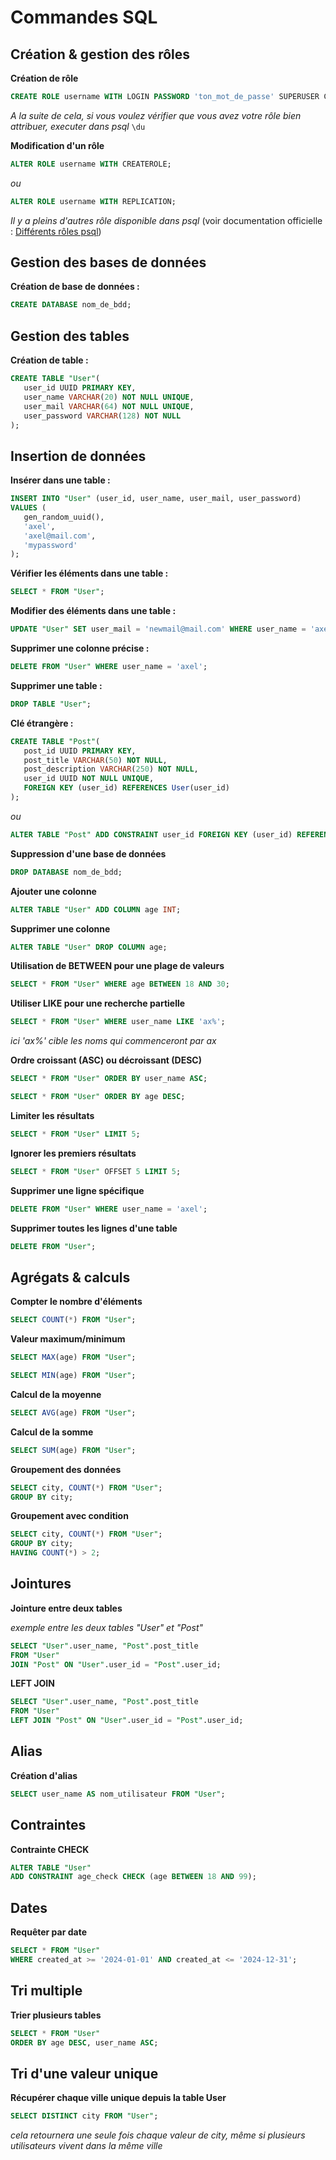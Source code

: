# Commandes SQL

## Création & gestion des rôles

**Création de rôle**

```SQL
CREATE ROLE username WITH LOGIN PASSWORD 'ton_mot_de_passe' SUPERUSER CREATEDB;
```

_A la suite de cela, si vous voulez vérifier que vous avez votre rôle bien attribuer, executer dans psql_ `\du`

**Modification d'un rôle**

```SQL
ALTER ROLE username WITH CREATEROLE;
```

_ou_

```SQL
ALTER ROLE username WITH REPLICATION;
```

_Il y a pleins d'autres rôle disponible dans psql_ (voir documentation officielle : [Différents rôles psql](https://docs.postgresql.fr/10/sql-createrole.html))

## Gestion des bases de données

**Création de base de données :**

```SQL
CREATE DATABASE nom_de_bdd;
```

## Gestion des tables

**Création de table :**

```SQL
CREATE TABLE "User"(
   user_id UUID PRIMARY KEY,
   user_name VARCHAR(20) NOT NULL UNIQUE,
   user_mail VARCHAR(64) NOT NULL UNIQUE,
   user_password VARCHAR(128) NOT NULL
);
```

## Insertion de données

**Insérer dans une table :**

```SQL
INSERT INTO "User" (user_id, user_name, user_mail, user_password)
VALUES (
   gen_random_uuid(),
   'axel',
   'axel@mail.com',
   'mypassword'
);
```

**Vérifier les éléments dans une table :**

```SQL
SELECT * FROM "User";
```

**Modifier des éléments dans une table :**

```SQL
UPDATE "User" SET user_mail = 'newmail@mail.com' WHERE user_name = 'axel';
```

**Supprimer une colonne précise :**

```SQL
DELETE FROM "User" WHERE user_name = 'axel';
```

**Supprimer une table :**

```SQL
DROP TABLE "User";
```

**Clé étrangère :**

```SQL
CREATE TABLE "Post"(
   post_id UUID PRIMARY KEY,
   post_title VARCHAR(50) NOT NULL,
   post_description VARCHAR(250) NOT NULL,
   user_id UUID NOT NULL UNIQUE,
   FOREIGN KEY (user_id) REFERENCES User(user_id)
);
```

_ou_

```SQL
ALTER TABLE "Post" ADD CONSTRAINT user_id FOREIGN KEY (user_id) REFERENCES "User"(user_id);
```

**Suppression d'une base de données**

```SQL
DROP DATABASE nom_de_bdd;
```

**Ajouter une colonne**

```SQL
ALTER TABLE "User" ADD COLUMN age INT;
```

**Supprimer une colonne**

```SQL
ALTER TABLE "User" DROP COLUMN age;
```

**Utilisation de BETWEEN pour une plage de valeurs**

```SQL
SELECT * FROM "User" WHERE age BETWEEN 18 AND 30;
```

**Utiliser LIKE pour une recherche partielle**

```SQL
SELECT * FROM "User" WHERE user_name LIKE 'ax%';
```

_ici 'ax%' cible les noms qui commenceront par ax_

**Ordre croissant (ASC) ou décroissant (DESC)**

```SQL
SELECT * FROM "User" ORDER BY user_name ASC;
```

```SQL
SELECT * FROM "User" ORDER BY age DESC;
```

**Limiter les résultats**

```SQL
SELECT * FROM "User" LIMIT 5;
```

**Ignorer les premiers résultats**

```SQL
SELECT * FROM "User" OFFSET 5 LIMIT 5;
```

**Supprimer une ligne spécifique**

```SQL
DELETE FROM "User" WHERE user_name = 'axel';
```

**Supprimer toutes les lignes d'une table**

```SQL
DELETE FROM "User";
```

## Agrégats & calculs

**Compter le nombre d'éléments**

```SQL
SELECT COUNT(*) FROM "User";
```

**Valeur maximum/minimum**

```SQL
SELECT MAX(age) FROM "User";
```

```SQL
SELECT MIN(age) FROM "User";
```

**Calcul de la moyenne**

```SQL
SELECT AVG(age) FROM "User";
```

**Calcul de la somme**

```SQL
SELECT SUM(age) FROM "User";
```

**Groupement des données**

```SQL
SELECT city, COUNT(*) FROM "User";
GROUP BY city;
```

**Groupement avec condition**

```SQL
SELECT city, COUNT(*) FROM "User";
GROUP BY city;
HAVING COUNT(*) > 2;
```

## Jointures

**Jointure entre deux tables**

_exemple entre les deux tables "User" et "Post"_

```SQL
SELECT "User".user_name, "Post".post_title
FROM "User"
JOIN "Post" ON "User".user_id = "Post".user_id;
```

**LEFT JOIN**

```SQL
SELECT "User".user_name, "Post".post_title
FROM "User"
LEFT JOIN "Post" ON "User".user_id = "Post".user_id;
```

## Alias

**Création d'alias**

```SQL
SELECT user_name AS nom_utilisateur FROM "User";
```

## Contraintes

**Contrainte CHECK**

```SQL
ALTER TABLE "User"
ADD CONSTRAINT age_check CHECK (age BETWEEN 18 AND 99);
```

## Dates

**Requêter par date**

```SQL
SELECT * FROM "User"
WHERE created_at >= '2024-01-01' AND created_at <= '2024-12-31';
```

## Tri multiple

**Trier plusieurs tables**

```SQL
SELECT * FROM "User"
ORDER BY age DESC, user_name ASC;
```

## Tri d'une valeur unique

**Récupérer chaque ville unique depuis la table User**

```SQL
SELECT DISTINCT city FROM "User";
```

_cela retournera une seule fois chaque valeur de city, même si plusieurs utilisateurs vivent dans la même ville_
